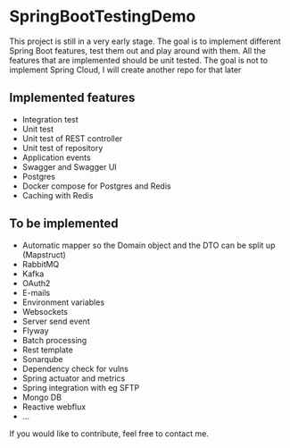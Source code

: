 # SpringBootTestingDemo

This project is still in a very early stage. The goal is to implement different Spring Boot features,
test them out and play around with them. All the features that are implemented should be unit tested.
The goal is not to implement Spring Cloud, I will create another repo for that later

## Implemented features
- Integration test
- Unit test
- Unit test of REST controller
- Unit test of repository
- Application events
- Swagger and Swagger UI
- Postgres
- Docker compose for Postgres and Redis
- Caching with Redis


## To be implemented
- Automatic mapper so the Domain object and the DTO can be split up (Mapstruct)
- RabbitMQ
- Kafka
- OAuth2
- E-mails
- Environment variables
- Websockets
- Server send event
- Flyway
- Batch processing
- Rest template
- Sonarqube
- Dependency check for vulns
- Spring actuator and metrics
- Spring integration with eg SFTP
- Mongo DB
- Reactive webflux
- ...


If you would like to contribute, feel free to contact me.
